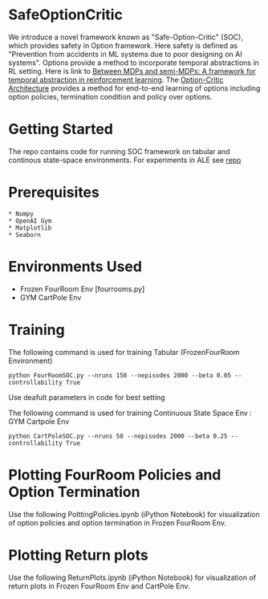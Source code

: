 # SafeOptionCritic
We introduce a novel framework known as "Safe-Option-Critic" (SOC), which provides safety in Option framework. Here safety is defined as "Prevention from accidents in ML systems due to poor designing on AI systems". Options provide a method to incorporate temporal abstractions in RL setting. Here is link to [Between MDPs and semi-MDPs:
A framework for temporal abstraction
in reinforcement learning](http://www-anw.cs.umass.edu/~barto/courses/cs687/Sutton-Precup-Singh-AIJ99.pdf). The [Option-Critic Architecture](https://arxiv.org/pdf/1609.05140.pdf) provides a method for end-to-end learning of options including option policies, termination condition and policy over options.

# Getting Started
The repo contains code for running SOC framework on tabular and continous state-space environments. For experiments in ALE see [repo](https://github.com/kkhetarpal/safe_a2oc_delib)

# Prerequisites
```
* Numpy
* OpenAI Gym
* Matplotlib
* Seaborn
```

# Environments Used
* Frozen FourRoom Env [fourrooms.py]
* GYM CartPole Env

# Training
The following command is used for training Tabular (FrozenFourRoom Environment)
```
python FourRoomSOC.py --nruns 150 --nepisodes 2000 --beta 0.05 --controllability True
```
Use deafult parameters in code for best setting

The following command is used for training Continuous State Space Env : GYM Cartpole Env
```
python CartPoleSOC.py --nruns 50 --nepisodes 2000 --beta 0.25 --controllability True
```

# Plotting FourRoom Policies and Option Termination

Use the following PolttingPolicies.ipynb (iPython Notebook) for visualization of option policies and option termination in Frozen FourRoom Env.

# Plotting Return plots
Use the following ReturnPlots.ipynb (iPython Notebook) for visualization of return plots in Frozen FourRoom Env and CartPole Env.

